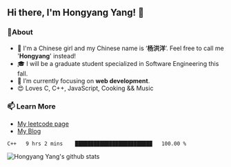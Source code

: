 ## Hi there, I'm Hongyang Yang! 👋

<!--

Here are some ideas to get you started:

- 🔭 I’m currently working on ...
- 🌱 I’m currently learning ...
- 👯 I’m looking to collaborate on ...
- 🤔 I’m looking for help with ...
- 💬 Ask me about ...
- 📫 How to reach me: ...
- 😄 Pronouns: ...
- ⚡ Fun fact: ...d
-->
### 🚀About
- 👩 I'm a Chinese girl and my Chinese name is ‘**杨洪洋**’. Feel free to call me '**Hongyang**' instead!
- 🎓 I will be a graduate student specialized in Software Engineering this fall.
- 👀 I’m currently focusing on **web development**.
- 😍 Loves C, C++, JavaScript, Cooking && Music


### 📫 Learn More
  - [My leetcode page](https://leetcode-cn.com/u/hongyang-yang/)
  - [My Blog](https://yanghongyang.github.io/)

<!--START_SECTION:waka-->
```text
C++   9 hrs 2 mins    █████████████████████████   100.00 %
```
<!--END_SECTION:waka-->

![Hongyang Yang's github stats](https://github-readme-stats.vercel.app/api?username=yanghongyang&show_icons=true&title_color=fff&icon_color=018eff&text_color=ECECEC&bg_color=000000)
